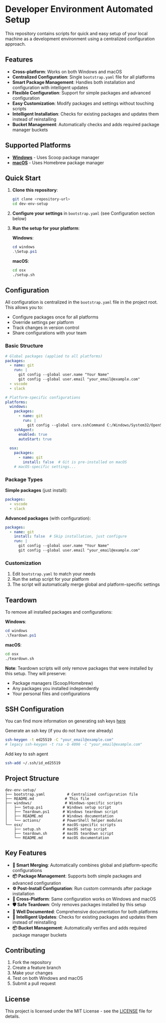 # Developer Environment Automated Setup

This repository contains scripts for quick and easy setup of your local machine as a development environment using a centralized configuration approach.

## Features

- **Cross-platform**: Works on both Windows and macOS
- **Centralized Configuration**: Single `bootstrap.yaml` file for all platforms
- **Smart Package Management**: Handles both installation and configuration with intelligent updates
- **Flexible Configuration**: Support for simple packages and advanced configuration
- **Easy Customization**: Modify packages and settings without touching scripts
- **Intelligent Installation**: Checks for existing packages and updates them instead of reinstalling
- **Bucket Management**: Automatically checks and adds required package manager buckets

## Supported Platforms

- [**Windows**](./windows/README.md) - Uses Scoop package manager
- [**macOS**](./osx/README.md) - Uses Homebrew package manager

## Quick Start

1. **Clone this repository**:
   ```bash
   git clone <repository-url>
   cd dev-env-setup
   ```

2. **Configure your settings** in `bootstrap.yaml` (see Configuration section below)

3. **Run the setup for your platform**:
   
   **Windows**:
   ```powershell
   cd windows
   .\Setup.ps1
   ```
   
   **macOS**:
   ```bash
   cd osx
   ./setup.sh
   ```

## Configuration

All configuration is centralized in the `bootstrap.yaml` file in the project root. This allows you to:

- Configure packages once for all platforms
- Override settings per platform
- Track changes in version control
- Share configurations with your team

### Basic Structure

```yaml
# Global packages (applied to all platforms)
packages:
  - name: git
    run: |
      git config --global user.name "Your Name"
      git config --global user.email "your_email@example.com"
  - vscode
  - slack

# Platform-specific configurations
platforms:
  windows:
    packages:
      - name: git
        run: |
          git config --global core.sshCommand C:/Windows/System32/OpenSSH/ssh.exe
    sshAgent:
      enabled: true
      autoStart: true
  
  osx:
    packages:
      - name: git
        install: false  # Git is pre-installed on macOS
    # macOS-specific settings...
```

### Package Types

**Simple packages** (just install):
```yaml
packages:
  - vscode
  - slack
```

**Advanced packages** (with configuration):
```yaml
packages:
  - name: git
    install: false  # Skip installation, just configure
    run: |
      git config --global user.name "Your Name"
      git config --global user.email "your_email@example.com"
```

### Customization

1. Edit `bootstrap.yaml` to match your needs
2. Run the setup script for your platform
3. The script will automatically merge global and platform-specific settings

## Teardown

To remove all installed packages and configurations:

**Windows**:
```powershell
cd windows
.\Teardown.ps1
```

**macOS**:
```bash
cd osx
./teardown.sh
```

**Note**: Teardown scripts will only remove packages that were installed by this setup. They will preserve:
- Package managers (Scoop/Homebrew)
- Any packages you installed independently
- Your personal files and configurations

## SSH Configuration

You can find more information on generating ssh keys [here](https://docs.github.com/en/authentication/connecting-to-github-with-ssh/generating-a-new-ssh-key-and-adding-it-to-the-ssh-agent)

Generate an ssh key (if you do not have one already)

```bash
ssh-keygen -t ed25519 -C "your_email@example.com"
# legacy ssh-keygen -t rsa -b 4096 -C "your_email@example.com"
```

Add key to ssh agent

```bash
ssh-add ~/.ssh/id_ed25519
```

## Project Structure

```
dev-env-setup/
├── bootstrap.yaml          # Centralized configuration file
├── README.md              # This file
├── windows/               # Windows-specific scripts
│   ├── Setup.ps1         # Windows setup script
│   ├── Teardown.ps1      # Windows teardown script
│   ├── README.md         # Windows documentation
│   └── actions/          # PowerShell helper modules
└── osx/                  # macOS-specific scripts
    ├── setup.sh          # macOS setup script
    ├── teardown.sh       # macOS teardown script
    └── README.md         # macOS documentation
```

## Key Features

- **🔄 Smart Merging**: Automatically combines global and platform-specific configurations
- **📦 Package Management**: Supports both simple packages and advanced configuration
- **⚙️ Post-Install Configuration**: Run custom commands after package installation
- **🔧 Cross-Platform**: Same configuration works on Windows and macOS
- **🛡️ Safe Teardown**: Only removes packages installed by this setup
- **📝 Well Documented**: Comprehensive documentation for both platforms
- **🔄 Intelligent Updates**: Checks for existing packages and updates them instead of reinstalling
- **📦 Bucket Management**: Automatically verifies and adds required package manager buckets

## Contributing

1. Fork the repository
2. Create a feature branch
3. Make your changes
4. Test on both Windows and macOS
5. Submit a pull request

## License

This project is licensed under the MIT License - see the [LICENSE](LICENSE) file for details.